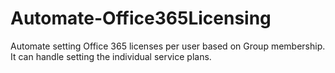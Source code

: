 # Automate-Office365Licensing
Automate setting Office 365 licenses per user based on Group membership. It can handle setting the individual service plans.
